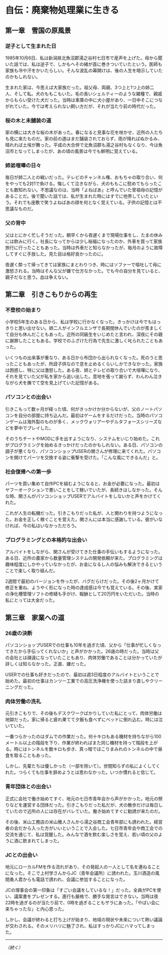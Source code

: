 # 自伝：廃棄物処理業に生きる

## 第一章　雪国の原風景

### 逆子として生まれた日

1985年10月6日、私は新潟県北魚沼郡湯之谷村七日市で産声を上げた。母から聞いた話では、私は逆子で、しかもへその緒が首に巻きついていたという。医師も家族も冷や汗をかいたらしい。そんな波乱の幕開けは、後の人生を暗示していたのかもしれない。

生まれた家は、今思えば大家族だった。祖父母、両親、3つ上と1つ上の姉二人、そして私。犬のももこもいた。毛の長いシェルティーのような雑種で、親戚からもらい受けた犬だった。当時は車庫の中に犬小屋があり、一日中そこにつながれていた。今では考えられない飼い方だが、それが当たり前の時代だった。

### 桜の木と未舗装の道

家の横には大きな桜の木があった。春になると見事な花を咲かせ、近所の人たちも見に来たものだ。家の前の道はまだ舗装されておらず、雨が降ればぬかるみ、晴れれば土埃が舞った。平成の大合併で北魚沼郡も湯之谷村もなくなり、今は魚沼市となってしまったが、あの頃の風景は今でも鮮明に覚えている。

### 姉弟喧嘩の日々

毎日が姉二人との戦いだった。テレビのチャンネル権、おもちゃの取り合い、何をやっても2対1で負ける。悔しくて泣きながら、犬のももこに慰めてもらったことも数知れない。不思議なのは、当時「よねばあ」と呼んでいた曾祖母の記憶があることだ。後で聞いた話では、私が生まれた時にはすでに他界していたという。それでも座敷で笑うよねばあの顔を何となく覚えている。子供の記憶とは不思議なものだ。

### 父の背中

父はとにかく忙しそうだった。朝早くから夜遅くまで現場仕事をし、たまの休みには飲みに行く。社長になってからは少し裕福になったのか、外車を買って家族旅行に行ったこともあった。当時は外車だと知らなかったが、毎月のように故障してすぐに手放した。見た目は格好良かったのに。

夜遅く酔って帰ってきては家族にまとわりつき、時にはソファーで嘔吐して母に激怒される。当時はそんな父が嫌で仕方なかった。でも今の自分を見ていると、親子だなと思う。血は争えない。

## 第二章　引きこもりからの再生

### 不登校の始まり

小学校5年生のある日から、私は学校に行かなくなった。きっかけは今でもはっきりと思い出せない。姉二人がインフルエンザで長期間休んでいたのが羨ましくて自分も休んだこともあった。近所の同級生をいじめたと言われ、深夜にその親に謝罪したこともある。学校でのふざけた行為で先生に激しく叱られたこともあった。

いくつもの出来事が重なり、ある日から布団から出られなくなった。死のうと思ったこともあったが、所詮子供なので息を止めるくらいしかできなかった。家族は困惑し、特に父は激怒した。ある夜、姉とテレビの取り合いで大喧嘩になり、それを見ていた父が私を家から追い出した。意地を張って謝らず、わんわん泣きながら犬を撫でて空を見上げていた記憶がある。

### パソコンとの出会い

引きこもって数ヶ月が経った頃、何がきっかけか分からないが、父のノートパソコンを自分の部屋に持ち込んだ。最初はゲームをするだけだった。当時のパソコンゲームは海外製のものが多く、メックウォリアーやデルタフォースシリーズなどを夢中でプレイした。

そのうちチートやMODに手を出すようになり、システムをいじり始めた。これがプログラミングを始めるきっかけだったのかもしれない。ある日、パソコンの調子が悪くなり、パソコンショップUSERの関さんが修理に来てくれた。パソコンを開けてパーツを交換する姿に衝撃を受けた。「こんな風にできるんだ」と。

### 社会復帰への第一歩

パーツを買い集めて自作PCを組むようになると、お金が必要になった。最初はヤフーオークションで悪いことをして稼いでいたが、長続きはしなかった。そんな時、関さんがパソコンショップUSERでアルバイトをしないかと声をかけてくれた。

これが人生の転機だった。引きこもりだった私が、人と関わりを持つようになった。お金を正しく稼ぐことを覚えた。関さんには本当に感謝している。彼がいなければ、今の私はいなかっただろう。

### プログラミングとの本格的な出会い

アルバイトをしながら、関さんが受けてきた仕事の手伝いもするようになった。ある日、近所の農家から数量管理システムの開発依頼が来た。プログラミングは趣味程度にしかやっていなかったが、お金になるし人の悩みも解決できるということで楽しく取り組んだ。

2週間で最初のバージョンを作ったが、バグだらけだった。その後2ヶ月かけて修正を重ね、ようやく形になった時の達成感は今でも覚えている。その後、実家の浄化槽管理ソフトの修繕も手がけ、報酬として20万円をいただいた。当時の私にとっては大金だった。

## 第三章　家業への道

### 26歳の決断

パソコンショップUSERでの仕事も10年を過ぎた頃、父から「仕事が忙しくなってきたから手伝ってくれないか」と声がかかった。26歳の時だった。当時は父の会社とは疎遠になっていたこともあり、肉体労働であることは分かっていたが詳しくは知らなかった。正直、嫌だった。

USERでの仕事も好きだったので、最初は週3日程度のアルバイトということで始めた。最初の仕事はカンツー工業での高圧洗浄機を使った詰まり直しやクリーニングだった。

### 肉体労働の洗礼

元引きこもりで、その後もデスクワークばかりしていた私にとって、肉体労働は地獄だった。家に帰ると疲れ果てて夕飯も食べずにベッドに倒れ込む。時には泣いていた。

一番つらかったのはダムでの作業だった。何十キロもある機材を持ちながら100メートル以上の階段を下り、作業が終わればまた同じ機材を持って階段を上がる。時にはトンネルを数キロも歩き、真っ暗でほこりまみれのトンネルの中で昼食を取ることもあった。

しかし、先輩たちは優しかった（一部を除いて）。世間知らずの私によくしてくれた。つらくても仕事を辞めようとは思わなかった。いつか慣れると信じて。

### 青年団体との出会い

正式に会社で働き始めてすぐ、地元の七日市青年会から声がかかった。地元の祭りなどを運営する団体だった。引きこもりだった私だが、犬の散歩だけは毎日していたので近所の人には存在がバレていた。働き始めてすぐに勧誘が来たのだ。

その後、米山工務店の米山雅人さんから湯之谷商工会青年部にも誘われた。経営者の会だから入った方がいいということで入会した。七日市青年会や商工会での交流を通じて、私は覚醒した。みんなで酒を飲む楽しさを覚え、若い頃の父のように酒に飲まれてしまった。

### JCとの出会い

地元にローカルFMを作る流れがあり、その発起人の一人として名を連ねることになった。そこで上村学さんからJC（青年会議所）に誘われた。玉川酒造の風間勇人君からも電話で誘われ、会議に参加することになった。

JCの理事会の第一印象は「すごい会議をしているな！」だった。全員がPCを使い、議案書をプレゼンする。進行も厳格で、勝手な発言はできない。当時は夜22時を過ぎるのが当たり前で、0時を過ぎることもザラにあった。「やばい会に来ちゃったな」と内心思った。

しかし、会議が終わると打ち上げが始まり、地域の現状や未来について熱い議論が交わされる。そのメリハリに魅了され、私はすっかりJCにハマってしまった。

---

*（続く）*